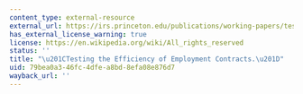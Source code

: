 ```yaml
---
content_type: external-resource
external_url: https://irs.princeton.edu/publications/working-papers/testing-efficiency-employment-contracts
has_external_license_warning: true
license: https://en.wikipedia.org/wiki/All_rights_reserved
status: ''
title: "\u201CTesting the Efficiency of Employment Contracts.\u201D"
uid: 79bea0a3-46fc-4dfe-a8bd-8efa08e876d7
wayback_url: ''
---
```

